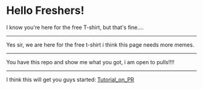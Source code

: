 <h1>Hello Freshers!</h1>
I know you're here for the free T-shirt, but that's fine....<br>
<hr>
Yes sir, we are here for the free t-shirt
i think this page needs more memes.
<hr>
You have this repo and show me what you got, i am open to pulls!!!!
<hr>
I think this will get you guys started:
<a href="https://tiny-url-service.herokuapp.com/zcIpCb">Tutorial_on_PR</a>  <!-- This URL is shortened by URL shortner made by Vishal B-) check it out on vcode11 -->
